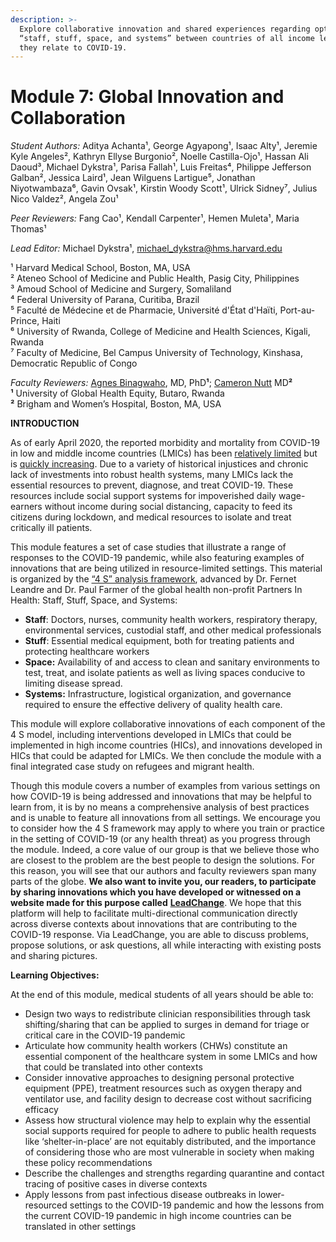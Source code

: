 ```yaml
---
description: >-
  Explore collaborative innovation and shared experiences regarding optimizing
  “staff, stuff, space, and systems” between countries of all income levels as
  they relate to COVID-19.
---
```


# Module 7: Global Innovation and Collaboration

_Student Authors:_ Aditya Achanta¹, George Agyapong¹, Isaac Alty¹, Jeremie Kyle Angeles², Kathryn Ellyse Burgonio², Noelle Castilla-Ojo¹, Hassan Ali Daoud³, Michael Dykstra¹, Parisa Fallah¹, Luis Freitas⁴, Philippe Jefferson Galban², Jessica Laird¹, Jean Wilguens Lartigue⁵, Jonathan Niyotwambaza⁶, Gavin Ovsak¹, Kirstin Woody Scott¹, Ulrick Sidney⁷, Julius Nico Valdez², Angela Zou¹

_Peer Reviewers:_ Fang Cao¹, Kendall Carpenter¹, Hemen Muleta¹, Maria Thomas¹

_Lead Editor:_ Michael Dykstra¹, [michael\_dykstra@hms.harvard.edu](mailto:michael_dykstra@hms.harvard.edu)

¹ Harvard Medical School, Boston, MA, USA  
² Ateneo School of Medicine and Public Health, Pasig City, Philippines  
³ Amoud School of Medicine and Surgery, Somaliland  
⁴ Federal University of Parana, Curitiba, Brazil   
⁵ Faculté de Médecine et de Pharmacie, Université d'État d'Haïti, Port-au-Prince, Haiti  
⁶ University of Rwanda, College of Medicine and Health Sciences, Kigali, Rwanda  
⁷ Faculty of Medicine, Bel Campus University of Technology, Kinshasa, Democratic Republic of Congo

_Faculty Reviewers:_ [Agne](https://ughe.org/meet-the-team/agnes-binagwaho/)[s Binagwaho](https://ughe.org/meet-the-team/agnes-binagwaho/), MD, PhD**¹**; [Cameron Nutt](https://connects.catalyst.harvard.edu/Profiles/display/Person/122757) MD**²  
¹** University of Global Health Equity, Butaro, Rwanda  
**²** Brigham and Women’s Hospital, Boston, MA, USA

**INTRODUCTION**

As of early April 2020, the reported morbidity and mortality from COVID-19 in low and middle income countries \(LMICs\) has been [relatively limited](https://www.bbc.com/news/world-africa-52058717) but is [quickly increasing](https://qz.com/africa/1827789/coronavirus-ghana-senegal-burkina-faso-shut-down/). Due to a variety of historical injustices and chronic lack of investments into robust health systems, many LMICs lack the essential resources to prevent, diagnose, and treat COVID-19. These resources include social support systems for impoverished daily wage-earners without income during social distancing, capacity to feed its citizens during lockdown, and medical resources to isolate and treat critically ill patients.

This module features a set of case studies that illustrate a range of responses to the COVID-19 pandemic, while also featuring examples of innovations that are being utilized in resource-limited settings. This material is organized by the [“4 S” analysis framework](https://www.globalhealthnow.org/2017-11/paul-farmer-remember-4-ss), advanced by Dr. Fernet Leandre and Dr. Paul Farmer of the global health non-profit Partners In Health: Staff, Stuff, Space, and Systems:

* **Staff**: Doctors, nurses, community health workers, respiratory therapy, environmental services, custodial staff, and other medical professionals
* **Stuff**: Essential medical equipment, both for treating patients and protecting healthcare workers
* **Space:** Availability of and access to clean and sanitary environments to test, treat, and isolate patients as well as living spaces conducive to limiting disease spread.
* **Systems:** Infrastructure, logistical organization, and governance required to ensure the effective delivery of quality health care.

This module will explore collaborative innovations of each component of the 4 S model, including interventions developed in LMICs that could be implemented in high income countries \(HICs\), and innovations developed in HICs that could be adapted for LMICs. We then conclude the module with a final integrated case study on refugees and migrant health.

Though this module covers a number of examples from various settings on how COVID-19 is being addressed and innovations that may be helpful to learn from, it is by no means a comprehensive analysis of best practices and is unable to feature all innovations from all settings. We encourage you to consider how the 4 S framework may apply to where you train or practice in the setting of COVID-19 \(or any health threat\) as you progress through the module. Indeed, a core value of our group is that we believe those who are closest to the problem are the best people to design the solutions. For this reason, you will see that our authors and faculty reviewers span many parts of the globe. **We also want to invite you, our readers, to participate by sharing innovations which you have developed or witnessed on a website made for this purpose called** [**LeadChange**](http://leadchange.herokuapp.com/c1289?tab=activity#). We hope that this platform will help to facilitate multi-directional communication directly across diverse contexts about innovations that are contributing to the COVID-19 response. Via LeadChange, you are able to discuss problems, propose solutions, or ask questions, all while interacting with existing posts and sharing pictures.

**Learning Objectives:**

At the end of this module, medical students of all years should be able to:

* Design two ways to redistribute clinician responsibilities through task shifting/sharing that can be applied to surges in demand for triage or critical care in the COVID-19 pandemic
* Articulate how community health workers \(CHWs\) constitute an essential component of the healthcare system in some LMICs and how that could be translated into other contexts
* Consider innovative approaches to designing personal protective equipment \(PPE\), treatment resources such as oxygen therapy and ventilator use, and facility design to decrease cost without sacrificing efficacy
* Assess how structural violence may help to explain why the essential social supports required for people to adhere to public health requests like ‘shelter-in-place’ are not equitably distributed, and the importance of considering those who are most vulnerable in society when making these policy recommendations
* Describe the challenges and strengths regarding quarantine and contact tracing of positive cases in diverse contexts
* Apply lessons from past infectious disease outbreaks in lower-resourced settings to the COVID-19 pandemic and how the lessons from the current COVID-19 pandemic in high income countries can be translated in other settings



